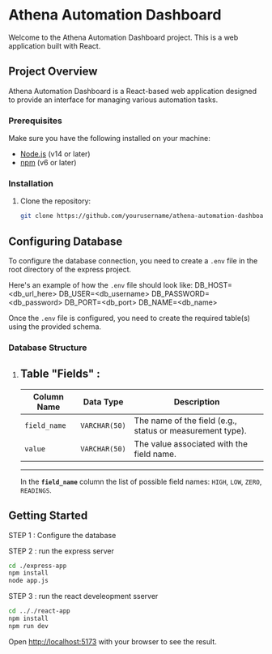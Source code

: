 # Athena Automation Dashboard

Welcome to the Athena Automation Dashboard project. This is a web application built with React.

## Project Overview

Athena Automation Dashboard is a React-based web application designed to provide an interface for managing various automation tasks.

### Prerequisites

Make sure you have the following installed on your machine:

- [Node.js](https://nodejs.org/) (v14 or later)
- [npm](https://www.npmjs.com/) (v6 or later)


### Installation

1. Clone the repository:

   ```bash
   git clone https://github.com/yourusername/athena-automation-dashboard.git
   ```



## Configuring Database

To configure the database connection, you need to create a `.env` file in the root directory of the 
express project.

Here's an example of how the `.env` file should look like:
DB_HOST=<db_url_here>
DB_USER=<db_username>
DB_PASSWORD=<db_password>
DB_PORT=<db_port>
DB_NAME=<db_name>

Once the `.env` file is configured, you need to create the required table(s) using the provided schema.


### Database Structure

1. Table "Fields" :
      --------------------------------------------------------------------------------------------
      | Column Name   | Data Type    | Description                                               |
      |---------------|--------------|-----------------------------------------------------------|
      | `field_name`  | `VARCHAR(50)`| The name of the field (e.g., status or measurement type). |
      | `value`       | `VARCHAR(50)`| The value associated with the field name.                 |
      --------------------------------------------------------------------------------------------
      In the **`field_name`** column the list of possible field names: `HIGH`, `LOW`, `ZERO`, `READINGS`.

## Getting Started

STEP 1 : Configure the database 

STEP 2 : run the express server

```bash
cd ./express-app
npm install
node app.js
```
STEP 3 : run the react develeopment sserver

```bash
cd .././react-app
npm install
npm run dev
```

Open [http://localhost:5173](http://localhost:5173) with your browser to see the result.


